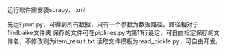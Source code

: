 运行软件需安装scrapy、lxml

先运行run.py，可得到所有数据，只有一个参数为数据路径。路径相对于findbaike文件夹
保存的文件可在piplines.py内第11行设定，可自由指定保存的文件名，不修改则为item_result.txt
读取文件模板为read_pickle.py，可自由开发。